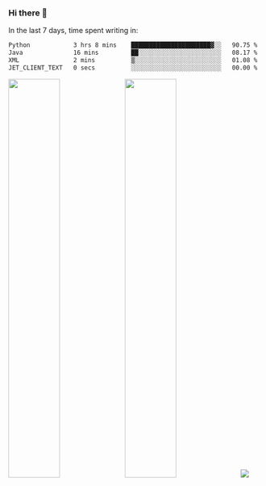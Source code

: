 ### Hi there 👋

In the last 7 days, time spent writing in:

<!--START_SECTION:waka-->

```txt
Python            3 hrs 8 mins    ██████████████████████▓░░   90.75 %
Java              16 mins         ██░░░░░░░░░░░░░░░░░░░░░░░   08.17 %
XML               2 mins          ▒░░░░░░░░░░░░░░░░░░░░░░░░   01.08 %
JET_CLIENT_TEXT   0 secs          ░░░░░░░░░░░░░░░░░░░░░░░░░   00.00 %
```

<!--END_SECTION:waka-->

<img src="https://wakatime.com/share/@jimtje/5d0c92de-08f8-4a72-8f2f-6a9693d1e318.svg" width=45% height=45%> <img src="https://wakatime.com/share/@jimtje/501498ae-bda5-4da7-a89d-b40bcdd5556d.svg" width=45% height=45%>
![](https://hit.yhype.me/github/profile?user_id=43537315)
